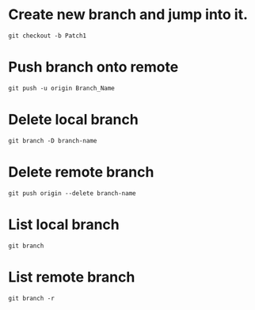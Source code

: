 # Create new branch and jump into it.
`git checkout -b Patch1`
# Push branch onto remote
`git push -u origin Branch_Name`
# Delete local branch
`git branch -D branch-name`
# Delete remote branch
`git push origin --delete branch-name`
# List local branch
`git branch`
# List remote branch
`git branch -r`
